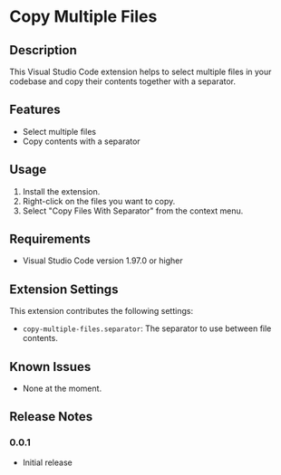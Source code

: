# Copy Multiple Files

## Description

This Visual Studio Code extension helps to select multiple files in your codebase and copy their contents together with a separator.

## Features

-   Select multiple files
-   Copy contents with a separator

## Usage

1. Install the extension.
2. Right-click on the files you want to copy.
3. Select "Copy Files With Separator" from the context menu.

## Requirements

-   Visual Studio Code version 1.97.0 or higher

## Extension Settings

This extension contributes the following settings:

-   `copy-multiple-files.separator`: The separator to use between file contents.

## Known Issues

-   None at the moment.

## Release Notes

### 0.0.1

-   Initial release
